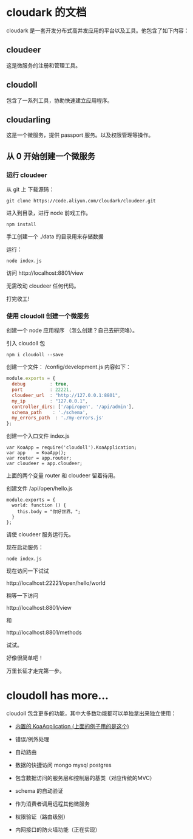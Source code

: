# cloudark 的文档

cloudark 是一套开发分布式高并发应用的平台以及工具。他包含了如下内容：

## cloudeer

这是微服务的注册和管理工具。

## cloudoll

包含了一系列工具，协助快速建立应用程序。

## cloudarling

这是一个微服务，提供 passport 服务。以及权限管理等操作。


## 从 0 开始创建一个微服务

### 运行 cloudeer

从 git 上 下载源码：

```
git clone https://code.aliyun.com/cloudark/cloudeer.git
```

进入到目录，进行 node 前戏工作。

```
npm install
```

手工创建一个 ./data 的目录用来存储数据

运行：

```
node index.js
```

访问 http://localhost:8801/view

无需改动 cloudeer 任何代码。

打完收工!

### 使用 cloudoll 创建一个微服务

创建一个 node 应用程序 （怎么创建？自己去研究咯）。

引入 cloudoll 包

```
npm i cloudoll --save
```

创建一个文件： /config/development.js 内容如下：

```javascript
module.exports = {
  debug         : true,
  port          : 22221,
  cloudeer_url  : "http://127.0.0.1:8801",
  my_ip         : "127.0.0.1",
  controller_dirs: ['/api/open', '/api/admin'],
  schema_path    : './schema',
  my_errors_path  : './my-errors.js'
};
```

创建一个入口文件 index.js

```
var KoaApp = require('cloudoll').KoaApplication;
var app    = KoaApp();
var router = app.router;
var cloudeer = app.cloudeer;
```

上面的两个变量  router 和 cloudeer 留着待用。

创建文件 /api/open/hello.js

```
module.exports = {
  world: function () {
    this.body = "你好世界。";
  }
};

```

请使 cloudeer 服务运行先。

现在启动服务：

```
node index.js
```


现在访问一下试试

http://localhost:22221/open/hello/world

稍等一下访问

http://localhost:8801/view

和

http://localhost:8801/methods

试试。

好像很简单吧！

万里长征才走完第一步。

# cloudoll has more...

cloudoll 包含更多的功能，其中大多数功能都可以单独拿出来独立使用：

* [内置的 KoaApplication (上面的例子用的是这个)](./KoaApplication.md)

* 错误/例外处理

* 自动路由

* 数据的快捷访问 mongo mysql postgres

* 包含数据访问的服务层和控制层的基类（对应传统的MVC）

* schema 的自动验证

* 作为消费者调用远程其他微服务

* 权限验证（路由级别）

* 内网接口的防火墙功能（正在实现）


